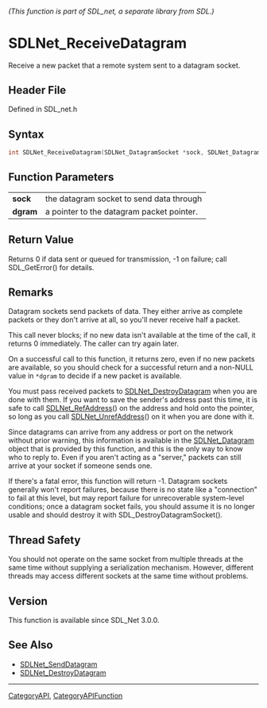 ###### (This function is part of SDL_net, a separate library from SDL.)
# SDLNet_ReceiveDatagram

Receive a new packet that a remote system sent to a datagram socket.

## Header File

Defined in SDL_net.h

## Syntax

```c
int SDLNet_ReceiveDatagram(SDLNet_DatagramSocket *sock, SDLNet_Datagram **dgram);

```

## Function Parameters

|               |                                           |
| ------------- | ----------------------------------------- |
| **sock**      | the datagram socket to send data through  |
| **dgram**     | a pointer to the datagram packet pointer. |

## Return Value

Returns 0 if data sent or queued for transmission, -1 on failure; call
SDL_GetError() for details.

## Remarks

Datagram sockets send packets of data. They either arrive as complete
packets or they don't arrive at all, so you'll never receive half a packet.

This call never blocks; if no new data isn't available at the time of the
call, it returns 0 immediately. The caller can try again later.

On a successful call to this function, it returns zero, even if no new
packets are available, so you should check for a successful return and a
non-NULL value in `*dgram` to decide if a new packet is available.

You must pass received packets to
[SDLNet_DestroyDatagram](SDLNet_DestroyDatagram) when you are done with
them. If you want to save the sender's address past this time, it is safe
to call [SDLNet_RefAddress](SDLNet_RefAddress)() on the address and hold
onto the pointer, so long as you call
[SDLNet_UnrefAddress](SDLNet_UnrefAddress)() on it when you are done with
it.

Since datagrams can arrive from any address or port on the network without
prior warning, this information is available in the
[SDLNet_Datagram](SDLNet_Datagram) object that is provided by this
function, and this is the only way to know who to reply to. Even if you
aren't acting as a "server," packets can still arrive at your socket if
someone sends one.

If there's a fatal error, this function will return -1. Datagram sockets
generally won't report failures, because there is no state like a
"connection" to fail at this level, but may report failure for
unrecoverable system-level conditions; once a datagram socket fails, you
should assume it is no longer usable and should destroy it with
SDL_DestroyDatagramSocket().

## Thread Safety

You should not operate on the same socket from multiple threads at the same
time without supplying a serialization mechanism. However, different
threads may access different sockets at the same time without problems.

## Version

This function is available since SDL_Net 3.0.0.

## See Also

- [SDLNet_SendDatagram](SDLNet_SendDatagram)
- [SDLNet_DestroyDatagram](SDLNet_DestroyDatagram)

----
[CategoryAPI](CategoryAPI), [CategoryAPIFunction](CategoryAPIFunction)

